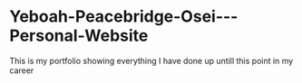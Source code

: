 # Yeboah-Peacebridge-Osei---Personal-Website
This is my portfolio showing everything I have done up untill this point in my career

